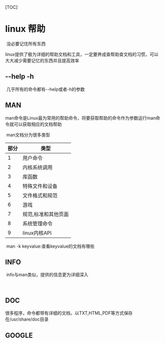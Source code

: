 [TOC]

# linux 帮助



​	没必要记住所有东西

​	linux提供了极为详细的帮助文档和工具，一定要养成查帮助查文档的习惯，可以大大减少需要记忆的东西并且提高效率

## --help -h

​	几乎所有的命令都有--help或者-h的参数

## MAN

​	man命令是Linux最为常用的帮助命令，将要获取帮助的命令作为参数运行man命令就可以获取相应的文档帮助

​	man文档分为很多类型

| 部分 | 类型                |
| ---- | ------------------- |
| 1    | 用户命令            |
| 2    | 内核系统调用        |
| 3    | 库函数              |
| 4    | 特殊文件和设备      |
| 5    | 文件格式和规范      |
| 6    | 游戏                |
| 7    | 规范,标准和其他页面 |
| 8    | 系统管理命令        |
| 9    | linux内核API        |

​	man -k keyvalue:查看keyvalue的文档有哪些



## INFO



​	info与man类似，提供的信息更为详细深入

​	

## DOC

​	很多程序，命令都带有详细的文档，以TXT,HTML,PDF等方式保存在/usr/share/doc目录



## GOOGLE

